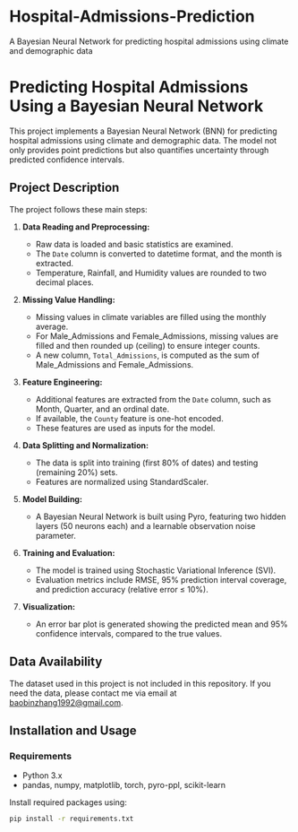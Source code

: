 # Hospital-Admissions-Prediction
A Bayesian Neural Network for predicting hospital admissions using climate and demographic data

# Predicting Hospital Admissions Using a Bayesian Neural Network

This project implements a Bayesian Neural Network (BNN) for predicting hospital admissions using climate and demographic data. The model not only provides point predictions but also quantifies uncertainty through predicted confidence intervals.

## Project Description

The project follows these main steps:

1. **Data Reading and Preprocessing:**
   - Raw data is loaded and basic statistics are examined.
   - The `Date` column is converted to datetime format, and the month is extracted.
   - Temperature, Rainfall, and Humidity values are rounded to two decimal places.

2. **Missing Value Handling:**
   - Missing values in climate variables are filled using the monthly average.
   - For Male_Admissions and Female_Admissions, missing values are filled and then rounded up (ceiling) to ensure integer counts.
   - A new column, `Total_Admissions`, is computed as the sum of Male_Admissions and Female_Admissions.

3. **Feature Engineering:**
   - Additional features are extracted from the `Date` column, such as Month, Quarter, and an ordinal date.
   - If available, the `County` feature is one-hot encoded.
   - These features are used as inputs for the model.

4. **Data Splitting and Normalization:**
   - The data is split into training (first 80% of dates) and testing (remaining 20%) sets.
   - Features are normalized using StandardScaler.

5. **Model Building:**
   - A Bayesian Neural Network is built using Pyro, featuring two hidden layers (50 neurons each) and a learnable observation noise parameter.
   
6. **Training and Evaluation:**
   - The model is trained using Stochastic Variational Inference (SVI).
   - Evaluation metrics include RMSE, 95% prediction interval coverage, and prediction accuracy (relative error ≤ 10%).

7. **Visualization:**
   - An error bar plot is generated showing the predicted mean and 95% confidence intervals, compared to the true values.

## Data Availability

The dataset used in this project is not included in this repository. If you need the data, please contact me via email at [baobinzhang1992@gmail.com](mailto:your-email@example.com).

## Installation and Usage

### Requirements

- Python 3.x
- pandas, numpy, matplotlib, torch, pyro-ppl, scikit-learn

Install required packages using:
```bash
pip install -r requirements.txt


